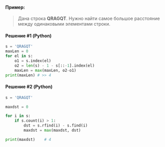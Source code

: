 #### Пример:
> Дана строка **QRAGQT**. Нужно найти самое большое расстояние между одинаковыми элементами строки.

#### Решение #1 (Python)
```python
s = 'QRAGQT'
maxLen = 0
for el in s:
    o1 = s.index(el)
    o2 = len(s) - 1 - s[::-1].index(el)
    maxLen = max(maxLen, o2-o1)
print(maxLen) # >> 4
```

#### Решение #2 (Python)
```python
s = 'QRAGQT'

maxdst = 0

for i in s:
	if s.count(i) > 1:
		dst = s.rfind(i) - s.find(i)
		maxdst = max(maxdst, dst)

print(maxdst)    # 4
```

